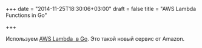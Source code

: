 +++
date = "2014-11-25T18:30:06+03:00"
draft = false
title = "AWS Lambda Functions in Go"

+++

<p>Используем&nbsp;<a href="http://blog.0x82.com/2014/11/24/aws-lambda-functions-in-go/">AWS Lambda &nbsp;в Go</a>. Это такой новый сервис от Amazon.</p>

